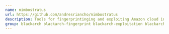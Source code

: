 ```yaml
---
name: nimbostratus
url: https://github.com/andresriancho/nimbostratus
description: Tools for fingerprintinging and exploiting Amazon cloud infrastructures.
group: blackarch blackarch-fingerprint blackarch-exploitation blackarch-fuzzer
---
```

